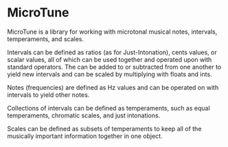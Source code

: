 # MicroTune

MicroTune is a library for working with microtonal musical notes, intervals, temperaments, and scales. 

Intervals can be defined as ratios (as for Just-Intonation), cents values, or scalar values, all of which can be used together and operated upon with standard operators. The can be added to or subtracted from one another to yield new intervals and can be scaled by multiplying with floats and ints. 

Notes (frequencies) are defined as Hz values and can be operated on with intervals to yield other notes.

Collections of intervals can be defined as temperaments, such as equal temperaments, chromatic scales, and just intonations.

Scales can be defined as subsets of temperaments to keep all of the musically important information together in one object.
